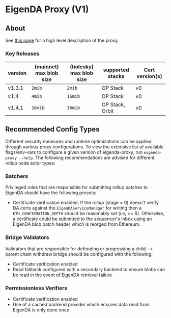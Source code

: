 # EigenDA Proxy (V1)

## About
See [this page](../../../eigenda-proxy.md) for a high level description of the proxy.

### Key Releases
| version | (mainnet) max blob size | (holesky) max blob size | supported stacks   | Cert version(s) |
|---------|-------------------------|-------------------------|--------------------|-----------------|
|  v1.3.1 |        `2mib`           |          `2mib`         |      OP Stack      |      v0         |
|  v1.4   |        `4mib`           |          `16mib`        |      OP Stack      |      v0         |
|  v1.4.1 |        `16mib`          |          `16mib`        |  OP Stack, Orbit   |      v0         |

## Recommended Config Types
Different security measures and runtime optimizations can be applied through various proxy configurations.
To view the extensive list of available flags/env-vars to configure a given version of eigenda-proxy, run `eigenda-proxy --help`.
The following recommendations are advised for different rollup node actor types:

### Batchers
Privileged roles that are responsible for submitting rollup batches to EigenDA should have the following presets:
- Certificate verification enabled. If the rollup (stage = 0) doesn't verify DA certs against the `EigenDAServiceManager` for writing then a `ETH_CONFIRMATION_DEPTH` should be reasonably set (i.e, >= 6). Otherwise, a certificate could be submitted to the sequencer's inbox using an EigenDA blob batch header which is reorged from Ethereum.

### Bridge Validators
Validators that are responsible for defending or progressing a child --> parent chain withdraw bridge should be configured with the following:
- Certificate verification enabled
- Read fallback configured with a secondary backend to ensure blobs can be read in the event of EigenDA retrieval failure

### Permissionless Verifiers
- Certificate verification enabled
- Use of a cached backend provider which ensures data read from EigenDA is only done once
